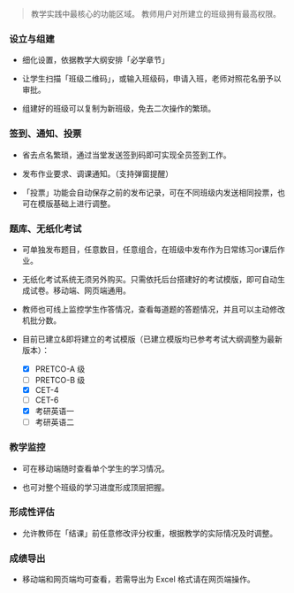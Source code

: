 > 教学实践中最核心的功能区域。
> 教师用户对所建立的班级拥有最高权限。

### 设立与组建

- 细化设置，依据教学大纲安排「必学章节」

- 让学生扫描「班级二维码」，或输入班级码，申请入班，老师对照花名册予以审批。

- 组建好的班级可以复制为新班级，免去二次操作的繁琐。

### 签到、通知、投票

- 省去点名繁琐，通过当堂发送签到码即可实现全员签到工作。

- 发布作业要求、调课通知。（支持弹窗提醒）

- 「投票」功能会自动保存之前的发布记录，可在不同班级内发送相同投票，也可在模版基础上进行调整。

### 题库、无纸化考试 

- 可单独发布题目，任意数目，任意组合，在班级中发布作为日常练习or课后作业。

- 无纸化考试系统无须另外购买。只需依托后台搭建好的考试模版，即可自动生成试卷。移动端、网页端通用。

- 教师也可线上监控学生作答情况，查看每道题的答题情况，并且可以主动修改机批分数。

- 目前已建立&即将建立的考试模版（已建立模版均已参考考试大纲调整为最新版本）：
	- [x] PRETCO-A 级
	- [ ] PRETCO-B 级
	- [x] CET-4
	- [ ] CET-6
	- [x] 考研英语一
	- [ ] 考研英语二

### 教学监控

- 可在移动端随时查看单个学生的学习情况。

- 也可对整个班级的学习进度形成顶层把握。

### 形成性评估

- 允许教师在「结课」前任意修改评分权重，根据教学的实际情况及时调整。

### 成绩导出

- 移动端和网页端均可查看，若需导出为 Excel 格式请在网页端操作。
